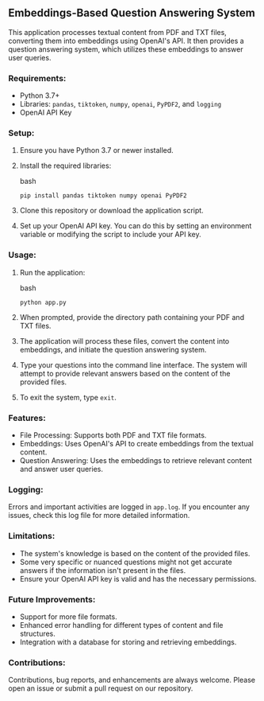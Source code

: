 Embeddings-Based Question Answering System
------------------------------------------

This application processes textual content from PDF and TXT files, converting them into embeddings using OpenAI's API. It then provides a question answering system, which utilizes these embeddings to answer user queries.

### Requirements:

-   Python 3.7+
-   Libraries: `pandas`, `tiktoken`, `numpy`, `openai`, `PyPDF2`, and `logging`
-   OpenAI API Key

### Setup:

1.  Ensure you have Python 3.7 or newer installed.
2.  Install the required libraries:

    bash

    `pip install pandas tiktoken numpy openai PyPDF2`

3.  Clone this repository or download the application script.
4.  Set up your OpenAI API key. You can do this by setting an environment variable or modifying the script to include your API key.

### Usage:

1.  Run the application:

    bash

    `python app.py`

2.  When prompted, provide the directory path containing your PDF and TXT files.
3.  The application will process these files, convert the content into embeddings, and initiate the question answering system.
4.  Type your questions into the command line interface. The system will attempt to provide relevant answers based on the content of the provided files.
5.  To exit the system, type `exit`.

### Features:

-   File Processing: Supports both PDF and TXT file formats.
-   Embeddings: Uses OpenAI's API to create embeddings from the textual content.
-   Question Answering: Uses the embeddings to retrieve relevant content and answer user queries.

### Logging:

Errors and important activities are logged in `app.log`. If you encounter any issues, check this log file for more detailed information.

### Limitations:

-   The system's knowledge is based on the content of the provided files.
-   Some very specific or nuanced questions might not get accurate answers if the information isn't present in the files.
-   Ensure your OpenAI API key is valid and has the necessary permissions.

### Future Improvements:

-   Support for more file formats.
-   Enhanced error handling for different types of content and file structures.
-   Integration with a database for storing and retrieving embeddings.

### Contributions:

Contributions, bug reports, and enhancements are always welcome. Please open an issue or submit a pull request on our repository.